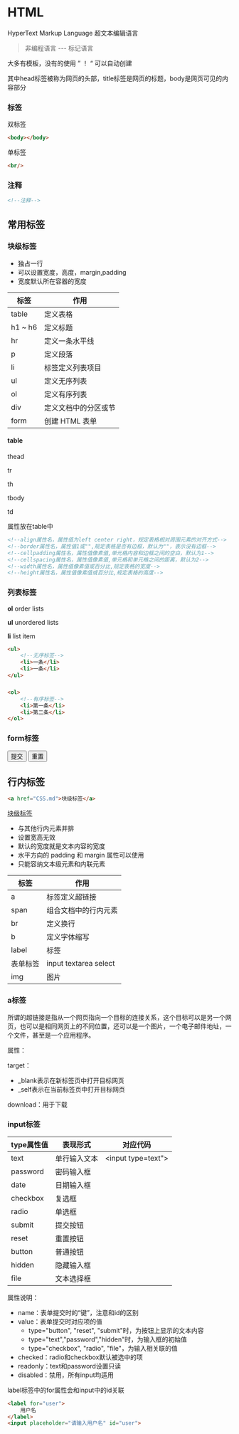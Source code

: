 # HTML

HyperText  Markup Language 超文本编辑语言

> 非编程语言 --- 标记语言



大多有模板，没有的使用 ” ！ “ 可以自动创建

其中head标签被称为网页的头部，title标签是网页的标题，body是网页可见的内容部分



### 标签

双标签

```HTML
<body></body>
```

单标签

```HTML
<br/>
```

### 注释

```html
<!--注释-->
```





## 常用标签

### 块级标签

- 独占一行
- 可以设置宽度，高度，margin,padding
- 宽度默认所在容器的宽度

| 标签    | 作用                 |
| ------- | -------------------- |
| table   | 定义表格             |
| h1 ~ h6 | 定义标题             |
| hr      | 定义一条水平线       |
| p       | 定义段落             |
| li      | 标签定义列表项目     |
| ul      | 定义无序列表         |
| ol      | 定义有序列表         |
| div     | 定义文档中的分区或节 |
| form    | 创建 HTML 表单       |

#### table

thead

tr

th

tbody

td

属性放在table中

```html
<!--align属性名，属性值为left center right，规定表格相对周围元素的对齐方式-->
<!--border属性名，属性值1或"",规定表格是否有边框，默认为""，表示没有边框-->
<!--cellpadding属性名，属性值像素值,单元格内容和边框之间的空白，默认为1-->
<!--cellspacing属性名，属性值像素值,单元格和单元格之间的距离，默认为2-->
<!--width属性名，属性值像素值或百分比,规定表格的宽度-->
<!--height属性名，属性值像素值或百分比,规定表格的高度-->
```

### 列表标签

**ol** order lists

**ul** unordered lists

**li** list item

```html
<ul>
    <!--无序标签-->
    <li>一条</li>
    <li>一条</li>
</ul>
```

### 

```html
<ol>
    <!--有序标签-->
    <li>第一条</li>
    <li>第二条</li>
</ol>
```

### form标签

<form action="/xxx" method="get" name="form1">    <input value="提交" type="submit"/>    <input value="重置" type="reset"/> </form>

## 行内标签

```html
<a href="CSS.md">块级标签</a>
```

<a href="CSS.md">块级标签</a>

- 与其他行内元素并排
- 设置宽高无效
- 默认的宽度就是文本内容的宽度
- 水平方向的 padding 和 margin 属性可以使用
- 只能容纳文本级元素和内联元素

| 标签     | 作用                  |
| -------- | --------------------- |
| a        | 标签定义超链接        |
| span     | 组合文档中的行内元素  |
| br       | 定义换行              |
| b        | 定义字体缩写          |
| label    | 标签                  |
| 表单标签 | input textarea select |
| img      | 图片                  |

### a标签

所谓的超链接是指从一个网页指向一个目标的连接关系，这个目标可以是另一个网页，也可以是相同网页上的不同位置，还可以是一个图片，一个电子邮件地址，一个文件，甚至是一个应用程序。

属性：

target：

- _blank表示在新标签页中打开目标网页
- _self表示在当前标签页中打开目标网页

download：用于下载

### input标签

| type属性值 | 表现形式     | 对应代码           |
| ---------- | ------------ | ------------------ |
| text       | 单行输入文本 | <input type=text"> |
| password   | 密码输入框   |                    |
| date       | 日期输入框   |                    |
| checkbox   | 复选框       |                    |
| radio      | 单选框       |                    |
| submit     | 提交按钮     |                    |
| reset      | 重置按钮     |                    |
| button     | 普通按钮     |                    |
| hidden     | 隐藏输入框   |                    |
| file       | 文本选择框   |                    |

属性说明：

- name：表单提交时的“键”，注意和id的区别
- value：表单提交时对应项的值
  - type="button", "reset", "submit"时，为按钮上显示的文本内容
  - type="text","password","hidden"时，为输入框的初始值
  - type="checkbox", "radio", "file"，为输入相关联的值
- checked：radio和checkbox默认被选中的项
- readonly：text和password设置只读
- disabled：禁用，所有input均适用

label标签中的for属性会和input中的id关联

```HTML
<label for="user">
    用户名
</label>
<input placeholder="请输入用户名" id="user">
```
